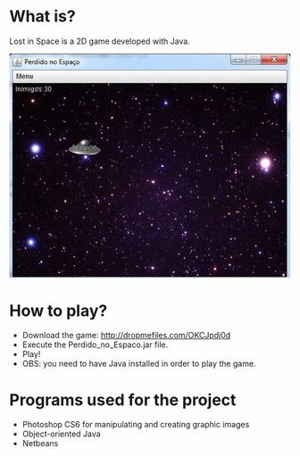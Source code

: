 # What is?

Lost in Space is a 2D game developed with Java.


![PrintScreen Perdido no Espaço](https://github.com/fjuriolli/perdidonoespaco/blob/master/perdidonoespaco.png "Printscreen Perdido no Espaço")

  
# How to play?

 - Download the game: http://dropmefiles.com/OKCJpdj0d
 - Execute the Perdido_no_Espaco.jar file.
 - Play!
 - OBS: you need to have Java installed in order to play the game. 
 

# Programs used for the project

  - Photoshop CS6 for manipulating and creating graphic images
  - Object-oriented Java
  - Netbeans




